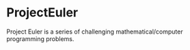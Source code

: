 # ProjectEuler
Project Euler is a series of challenging mathematical/computer programming problems.
